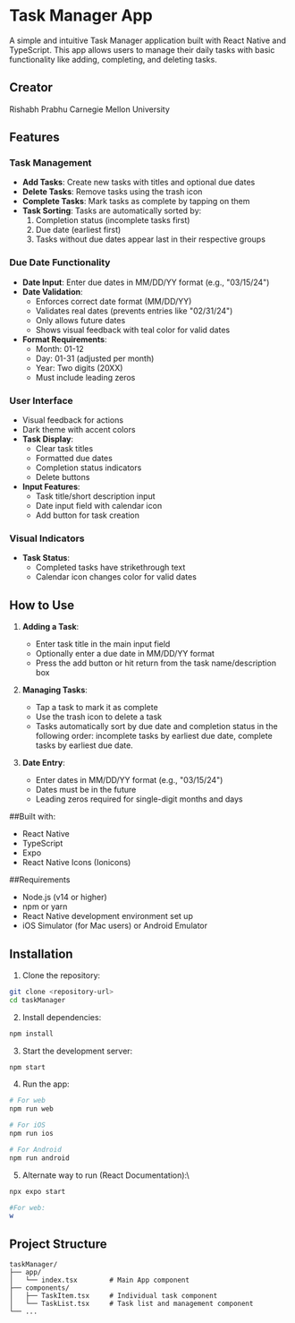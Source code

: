 # Task Manager App

A simple and intuitive Task Manager application built with React Native and TypeScript. This app allows users to manage their daily tasks with basic functionality like adding, completing, and deleting tasks.

## Creator

Rishabh Prabhu
Carnegie Mellon University

## Features

### Task Management
- **Add Tasks**: Create new tasks with titles and optional due dates
- **Delete Tasks**: Remove tasks using the trash icon
- **Complete Tasks**: Mark tasks as complete by tapping on them
- **Task Sorting**: Tasks are automatically sorted by:
  1. Completion status (incomplete tasks first)
  2. Due date (earliest first)
  3. Tasks without due dates appear last in their respective groups

### Due Date Functionality
- **Date Input**: Enter due dates in MM/DD/YY format (e.g., "03/15/24")
- **Date Validation**:
  - Enforces correct date format (MM/DD/YY)
  - Validates real dates (prevents entries like "02/31/24")
  - Only allows future dates
  - Shows visual feedback with teal color for valid dates
- **Format Requirements**:
  - Month: 01-12
  - Day: 01-31 (adjusted per month)
  - Year: Two digits (20XX)
  - Must include leading zeros

### User Interface
  - Visual feedback for actions
  - Dark theme with accent colors
- **Task Display**:
  - Clear task titles
  - Formatted due dates
  - Completion status indicators
  - Delete buttons
- **Input Features**:
  - Task title/short description input
  - Date input field with calendar icon
  - Add button for task creation

### Visual Indicators
- **Task Status**:
  - Completed tasks have strikethrough text
  - Calendar icon changes color for valid dates

## How to Use

1. **Adding a Task**:
   - Enter task title in the main input field
   - Optionally enter a due date in MM/DD/YY format
   - Press the add button or hit return from the task name/description box

2. **Managing Tasks**:
   - Tap a task to mark it as complete
   - Use the trash icon to delete a task
   - Tasks automatically sort by due date and completion status in the following order:
      incomplete tasks by earliest due date, complete tasks by earliest due date.


3. **Date Entry**:
   - Enter dates in MM/DD/YY format (e.g., "03/15/24")
   - Dates must be in the future
   - Leading zeros required for single-digit months and days



##Built with:
- React Native
- TypeScript
- Expo
- React Native Icons (Ionicons)

##Requirements
- Node.js (v14 or higher)
- npm or yarn
- React Native development environment set up
- iOS Simulator (for Mac users) or Android Emulator

## Installation

1. Clone the repository:
```bash
git clone <repository-url>
cd taskManager
```

2. Install dependencies:
```bash
npm install
```

3. Start the development server:
```bash
npm start
```

4. Run the app:
```bash
# For web
npm run web

# For iOS
npm run ios

# For Android
npm run android
```

5. Alternate way to run (React Documentation):\
```bash
npx expo start

#For web:
w
```





## Project Structure

```
taskManager/
├── app/
│   └── index.tsx        # Main App component
├── components/
│   ├── TaskItem.tsx     # Individual task component
│   └── TaskList.tsx     # Task list and management component
└── ...
```

